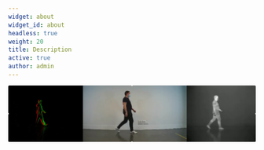 ```yaml
---
widget: about
widget_id: about
headless: true
weight: 20
title: Description
active: true
author: admin
---
```

![](../../assets/media/example.png)
